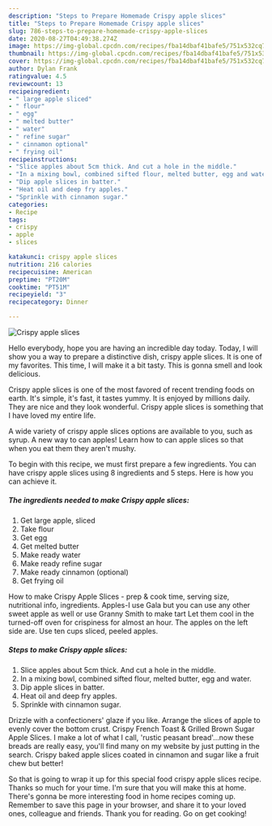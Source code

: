 ```yaml
---
description: "Steps to Prepare Homemade Crispy apple slices"
title: "Steps to Prepare Homemade Crispy apple slices"
slug: 786-steps-to-prepare-homemade-crispy-apple-slices
date: 2020-08-27T04:49:38.274Z
image: https://img-global.cpcdn.com/recipes/fba14dbaf41bafe5/751x532cq70/crispy-apple-slices-recipe-main-photo.jpg
thumbnail: https://img-global.cpcdn.com/recipes/fba14dbaf41bafe5/751x532cq70/crispy-apple-slices-recipe-main-photo.jpg
cover: https://img-global.cpcdn.com/recipes/fba14dbaf41bafe5/751x532cq70/crispy-apple-slices-recipe-main-photo.jpg
author: Dylan Frank
ratingvalue: 4.5
reviewcount: 13
recipeingredient:
- " large apple sliced"
- " flour"
- " egg"
- " melted butter"
- " water"
- " refine sugar"
- " cinnamon optional"
- " frying oil"
recipeinstructions:
- "Slice apples about 5cm thick. And cut a hole in the middle."
- "In a mixing bowl, combined sifted flour, melted butter, egg and water."
- "Dip apple slices in batter."
- "Heat oil and deep fry apples."
- "Sprinkle with cinnamon sugar."
categories:
- Recipe
tags:
- crispy
- apple
- slices

katakunci: crispy apple slices 
nutrition: 216 calories
recipecuisine: American
preptime: "PT20M"
cooktime: "PT51M"
recipeyield: "3"
recipecategory: Dinner

---
```



![Crispy apple slices](https://img-global.cpcdn.com/recipes/fba14dbaf41bafe5/751x532cq70/crispy-apple-slices-recipe-main-photo.jpg)

Hello everybody, hope you are having an incredible day today. Today, I will show you a way to prepare a distinctive dish, crispy apple slices. It is one of my favorites. This time, I will make it a bit tasty. This is gonna smell and look delicious.

Crispy apple slices is one of the most favored of recent trending foods on earth. It's simple, it's fast, it tastes yummy. It is enjoyed by millions daily. They are nice and they look wonderful. Crispy apple slices is something that I have loved my entire life.

A wide variety of crispy apple slices options are available to you, such as syrup. A new way to can apples! Learn how to can apple slices so that when you eat them they aren&#39;t mushy.


To begin with this recipe, we must first prepare a few ingredients. You can have crispy apple slices using 8 ingredients and 5 steps. Here is how you can achieve it.

##### The ingredients needed to make Crispy apple slices:

1. Get  large apple, sliced
1. Take  flour
1. Get  egg
1. Get  melted butter
1. Make ready  water
1. Make ready  refine sugar
1. Make ready  cinnamon (optional)
1. Get  frying oil


How to make Crispy Apple Slices - prep &amp; cook time, serving size, nutritional info, ingredients. Apples-I use Gala but you can use any other sweet apple as well or use Granny Smith to make tart Let them cool in the turned-off oven for crispiness for almost an hour. The apples on the left side are. Use ten cups sliced, peeled apples. 

##### Steps to make Crispy apple slices:

1. Slice apples about 5cm thick. And cut a hole in the middle.
1. In a mixing bowl, combined sifted flour, melted butter, egg and water.
1. Dip apple slices in batter.
1. Heat oil and deep fry apples.
1. Sprinkle with cinnamon sugar.


Drizzle with a confectioners&#39; glaze if you like. Arrange the slices of apple to evenly cover the bottom crust. Crispy French Toast &amp; Grilled Brown Sugar Apple Slices. I make a lot of what I call, &#39;rustic peasant bread&#39;…now these breads are really easy, you&#39;ll find many on my website by just putting in the search. Crispy baked apple slices coated in cinnamon and sugar like a fruit chew but better! 

So that is going to wrap it up for this special food crispy apple slices recipe. Thanks so much for your time. I'm sure that you will make this at home. There's gonna be more interesting food in home recipes coming up. Remember to save this page in your browser, and share it to your loved ones, colleague and friends. Thank you for reading. Go on get cooking!

